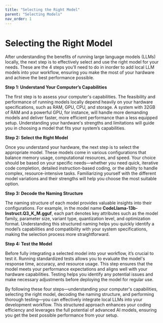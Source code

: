 ```yaml
---
title: "Selecting the Right Model"
parent: "Selecting Models"
nav_order: 1
---
```

# Selecting the Right Model

After understanding the benefits of running large language models (LLMs) locally, the next step is to effectively select and use the right model for your needs. These are the 4 steps you’ll need to do in inorder to add local LLM models into your workflow, ensuring you make the most of your hardware and achieve the best performance possible.

**Step 1: Understand Your Computer’s Capabilities**

The first step is to assess your computer's capabilities. The feasibility and performance of running models locally depend heavily on your hardware specifications, such as RAM, GPU, CPU, and storage. A system with 32GB of RAM and a powerful GPU, for instance, will handle more demanding models and deliver faster, more efficient performance than a less equipped setup. Understanding your hardware's strengths and limitations will guide you in choosing a model that fits your system’s capabilities.

**Step 2: Select the Right Model**

Once you understand your hardware, the next step is to select the appropriate model. These models come in various configurations that balance memory usage, computational resources, and speed. Your choice should be based on your specific needs—whether you need quick, iterative code completion, detailed instruction-based coding, or the ability to handle complex, resource-intensive tasks. Familiarizing yourself with the different model variations and their strengths will help you choose the most suitable option.

**Step 3: Decode the Naming Structure**

The naming structure of each model provides valuable insights into their configurations. For example, in the model name **CodeLlama-13b-Instruct.Q3_K_M.gguf**, each part denotes key attributes such as the model family, parameter size, variant type, quantization level, and optimization format. Understanding this structured naming helps you quickly identify a model’s capabilities and compatibility with your system specifications, making the selection process more straightforward.

**Step 4: Test the Model**

Before fully integrating a selected model into your workflow, it’s crucial to test it. Running standardized tests allows you to evaluate the model's response time, accuracy, and resource usage. This step ensures that the model meets your performance expectations and aligns well with your hardware capabilities. Testing helps you identify any potential issues and make necessary adjustments before deploying the model for regular use.

By following these four steps—understanding your computer's capabilities, selecting the right model, decoding the naming structure, and performing thorough testing—you can effectively integrate local LLMs into your development workflow. This structured approach enhances your coding efficiency and leverages the full potential of advanced AI models, ensuring you get the best possible performance from your setup.
